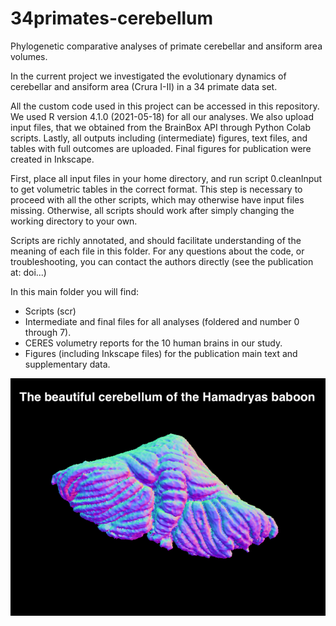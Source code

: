 # 34primates-cerebellum
Phylogenetic comparative analyses of primate cerebellar and ansiform area volumes.

In the current project we investigated the evolutionary dynamics of cerebellar and ansiform area (Crura I-II) in a 34 primate data set.

All the custom code used in this project can be accessed in this repository. We used R version 4.1.0 (2021-05-18) for all our analyses. 
We also upload input files, that we obtained from the BrainBox API through Python Colab scripts.
Lastly, all outputs including (intermediate) figures, text files, and tables with full outcomes are uploaded. 
Final figures for publication were created in Inkscape.



First, place all input files in your home directory, and run script 0.cleanInput to get volumetric tables in the correct format. 
This step is necessary to proceed with all the other scripts, which may otherwise have input files missing.
Otherwise, all scripts should work after simply changing the working directory to your own.


Scripts are richly annotated, and should facilitate understanding of the meaning of each file in this folder.
For any questions about the code, or troubleshooting, you can contact the authors directly (see the publication at: doi...)



In this main folder you will find:
- Scripts (scr)
- Intermediate and final files for all analyses (foldered and number 0 through 7).
- CERES volumetry reports for the 10 human brains in our study.
- Figures (including Inkscape files) for the publication main text and supplementary data.

![alt text](https://github.com/NevMagi/34primates-evo-cerebellum/blob/main/Hamadryas.png?raw=true)


